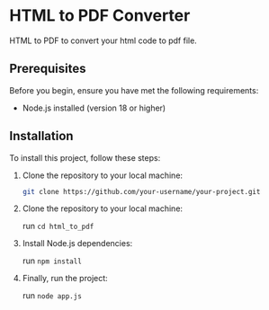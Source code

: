 # HTML to PDF Converter

HTML to PDF to convert your html code to pdf file.

## Prerequisites

Before you begin, ensure you have met the following requirements:

- Node.js installed (version 18 or higher)

## Installation

To install this project, follow these steps:

1. Clone the repository to your local machine:

   ```bash
   git clone https://github.com/your-username/your-project.git

2. Clone the repository to your local machine:

    run `cd html_to_pdf`

3. Install Node.js dependencies:

    run `npm install`

4. Finally, run the project:

    run `node app.js`

